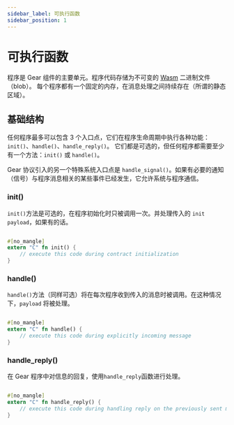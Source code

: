 ```yaml
---
sidebar_label: 可执行函数
sidebar_position: 1
---
```


# 可执行函数

程序是 Gear 组件的主要单元。程序代码存储为不可变的 [Wasm](/docs/gear/technology/WASM) 二进制文件（blob）。
每个程序都有一个固定的内存，在消息处理之间持续存在（所谓的静态区域）。

## 基础结构

任何程序最多可以包含 3 个入口点，它们在程序生命周期中执行各种功能：`init()`、`handle()`、`handle_reply()`。
它们都是可选的，但任何程序都需要至少有一个方法：`init()` 或 `handle()`。

Gear 协议引入的另一个特殊系统入口点是 `handle_signal()`。如果有必要的通知（信号）与程序消息相关的某些事件已经发生，它允许系统与程序通信。

### init()

`init()`方法是可选的，在程序初始化时只被调用一次。并处理传入的 `init payload`，如果有的话。

```rust

#[no_mangle]
extern "C" fn init() {
    // execute this code during contract initialization
}

```

### handle()

`handle()`方法（同样可选）将在每次程序收到传入的消息时被调用。在这种情况下，`payload` 将被处理。

```rust

#[no_mangle]
extern "C" fn handle() {
    // execute this code during explicitly incoming message
}

```

### handle_reply()

在 Gear 程序中对信息的回复，使用`handle_reply`函数进行处理。

```rust

#[no_mangle]
extern "C" fn handle_reply() {
    // execute this code during handling reply on the previously sent message
}

```
